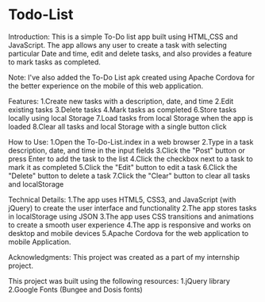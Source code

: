 # Todo-List

 
Introduction: 
This is a simple To-Do list app built using HTML,CSS and JavaScript.
The app allows any user to create a task with selecting particular Date and time, edit and delete tasks, and also provides a feature to mark tasks as completed.

Note: I've also added the To-Do List apk created using Apache Cordova
      for the better experience on the mobile of this web application.

Features:
1.Create new tasks with a description, date, and time
2.Edit existing tasks
3.Delete tasks
4.Mark tasks as completed
6.Store tasks locally using local Storage
7.Load tasks from local Storage when the app is loaded
8.Clear all tasks and local Storage with a single button click


How to Use:
1.Open the To-Do-List.index in a web browser
2.Type in a task description, date, and time in the input fields
3.Click the "Post" button or press Enter to add the task to the list
4.Click the checkbox next to a task to mark it as completed
5.Click the "Edit" button to edit a task
6.Click the "Delete" button to delete a task
7.Click the "Clear" button to clear all tasks and localStorage


Technical Details:
1.The app uses HTML5, CSS3, and JavaScript (with jQuery) to create the user interface and functionality
2.The app stores tasks in localStorage using JSON
3.The app uses CSS transitions and animations to create a smooth user experience
4.The app is responsive and works on desktop and mobile devices
5.Apache Cordova for the web application to mobile Application.


Acknowledgments:
This project was created as a part of my internship project.

This project was built using the following resources:
1.jQuery library
2.Google Fonts (Bungee and Dosis fonts)
